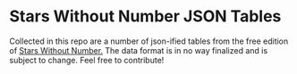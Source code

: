 # Stars Without Number JSON Tables

Collected in this repo are a number of json-ified tables from the free edition of [Stars Without Number.](https://www.drivethrurpg.com/product/230009/Stars-Without-Number-Revised-Edition-Free-Version) The data format is in no way finalized and is subject to change. Feel free to contribute!
